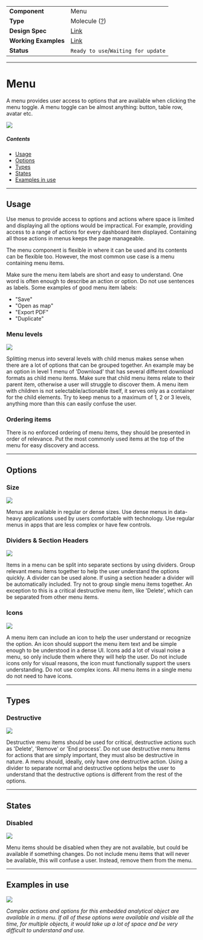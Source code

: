 |                      |                                                                                 |
| -------------------- | ------------------------------------------------------------------------------- |
| **Component**        | Menu                                                                            |
| **Type**             | Molecule ([?](http://atomicdesign.bradfrost.com/chapter-2/))                    |
| **Design Spec**      | [Link](https://www.sketch.com/s/0nGd0/a/DQAppk)                                 |
| **Working Examples** | [Link](https://ui.dhis2.nu/demo/?path=/story/actions-menu-flyout-menu--default) |
| **Status**           | `Ready to use`/`Waiting for update`                                             |

---

# Menu

A menu provides user access to options that are available when clicking the menu toggle. A menu toggle can be almost anything: button, table row, avatar etc.

![](../images/menu.png)

##### Contents

-   [Usage](#usage)
-   [Options](#options)
-   [Types](#types)
-   [States](#states)
-   [Examples in use](#examples-in-use)

---

## Usage

Use menus to provide access to options and actions where space is limited and displaying all the options would be impractical. For example, providing access to a range of actions for every dashboard item displayed. Containing all those actions in menus keeps the page manageable.

The menu component is flexible in where it can be used and its contents can be flexible too. However, the most common use case is a menu containing menu items.

Make sure the menu item labels are short and easy to understand. One word is often enough to describe an action or option. Do not use sentences as labels. Some examples of good menu item labels:

-   "Save"
-   "Open as map"
-   "Export PDF"
-   "Duplicate"

### Menu levels

![](../images/menu-levels.png)

Splitting menus into several levels with child menus makes sense when there are a lot of options that can be grouped together. An example may be an option in level 1 menu of 'Download' that has several different download formats as child menu items. Make sure that child menu items relate to their parent item, otherwise a user will struggle to discover them. A menu item with children is not selectable/actionable itself, it serves only as a container for the child elements. Try to keep menus to a maximum of 1, 2 or 3 levels, anything more than this can easily confuse the user.

### Ordering items

There is no enforced ordering of menu items, they should be presented in order of relevance. Put the most commonly used items at the top of the menu for easy discovery and access.

---

## Options

### Size

![](../images/menu-size.png)

Menus are available in regular or dense sizes. Use dense menus in data-heavy applications used by users comfortable with technology. Use regular menus in apps that are less complex or have few controls.

### Dividers & Section Headers

![](../images/menu-sections.png)

Items in a menu can be split into separate sections by using dividers. Group relevant menu items together to help the user understand the options quickly. A divider can be used alone. If using a section header a divider will be automatically included. Try not to group single menu items together. An exception to this is a critical destructive menu item, like 'Delete', which can be separated from other menu items.

### Icons

![](../images/menu-icons.png)

A menu item can include an icon to help the user understand or recognize the option. An icon should support the menu item text and be simple enough to be understood in a dense UI. Icons add a lot of visual noise a menu, so only include them where they will help the user. Do not include icons only for visual reasons, the icon must functionally support the users understanding. Do not use complex icons. All menu items in a single menu do not need to have icons.

---

## Types

### Destructive

![](../images/menu-destructive.png)

Destructive menu items should be used for critical, destructive actions such as 'Delete', 'Remove' or 'End process'. Do not use destructive menu items for actions that are simply important, they must also be destructive in nature. A menu should, ideally, only have one destructive action. Using a divider to separate normal and destructive options helps the user to understand that the destructive options is different from the rest of the options.

---

## States

### Disabled

![](../images/menu-disabled.png)

Menu items should be disabled when they are not available, but could be available if something changes. Do not include menu items that will never be available, this will confuse a user. Instead, remove them from the menu.

---

## Examples in use

![](../images/menu-example.png)

_Complex actions and options for this embedded analytical object are available in a menu. If all of these options were available and visible all the time, for multiple objects, it would take up a lot of space and be very difficult to understand and use._
